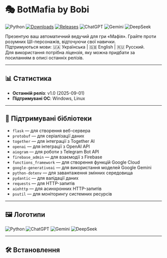 # 🎭 BotMafia by Bobi

![Python](https://img.shields.io/badge/python-3.13%2B-blue.svg)
[![Downloads](https://img.shields.io/github/downloads/username/mafia-bot/total)](https://github.com/username/mafia-bot/releases)
[![Releases](https://img.shields.io/github/v/release/username/mafia-bot?sort=semver)](https://github.com/username/mafia-bot/releases)
![ChatGPT](https://img.shields.io/badge/ChatGPT-OpenAI-blueviolet.svg)
![Gemini](https://img.shields.io/badge/Gemini-Google-orange.svg)
![DeepSeek](https://img.shields.io/badge/DeepSeek-AI-red.svg)

Презентую ваш автоматичний ведучий для гри «Мафія». Грайте проти розумних ШІ-персонажів, відточуючи свої навички.  
Підтримуються мови: 🇺🇦 Українська | 🇬🇧 English | 🇷🇺 Русский.  
Для використання потрібна ліцензія, яку можна придбати за посиланням в описі останніх релізів.

---

## 📊 Статистика

- **Останній реліз**: v1.0 (2025-09-01)
- **Підтримувані ОС**: Windows, Linux

---

## 🧩 Підтримувані бібліотеки

- `flask` — для створення веб-сервера
- `protobuf` — для серіалізації даних
- `together` — для інтеграції з Together AI
- `openai` — для інтеграції з OpenAI API
- `aiogram` — для роботи з Telegram Bot API
- `firebase_admin` — для взаємодії з Firebase
- `functions_framework` — для створення функцій Google Cloud
- `google-generativeai` — для використання моделей Google Gemini
- `python-dotenv` — для завантаження змінних середовища
- `pydantic` — для валідації даних
- `requests` — для HTTP-запитів
- `aiohttp` — для асинхронних HTTP-запитів
- `psutil` — для моніторингу системних ресурсів

---

## 🖼️ Логотипи

![Python](https://www.python.org/community/logos/)
![ChatGPT](https://openai.com/favicon.ico)
![Gemini](https://upload.wikimedia.org/wikipedia/commons/thumb/4/4e/Google_Gemini_logo.svg/344px-Google_Gemini_logo.svg.png)
![DeepSeek](https://upload.wikimedia.org/wikipedia/commons/thumb/2/2b/DeepSeek_logo.svg/512px-DeepSeek_logo.svg.png)

---

## 🛠️ Встановлення
